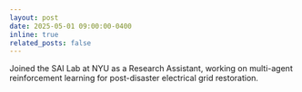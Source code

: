 ```yaml
---
layout: post
date: 2025-05-01 09:00:00-0400
inline: true
related_posts: false
---
```


Joined the SAI Lab at NYU as a Research Assistant, working on multi-agent reinforcement learning for post-disaster electrical grid restoration.